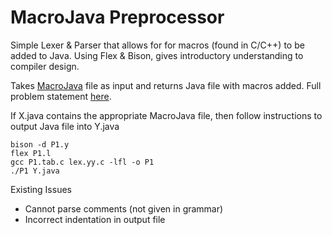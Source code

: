# MacroJava Preprocessor

Simple Lexer & Parser that allows for for macros (found in C/C++) to be added to Java. Using Flex & Bison, gives introductory understanding to compiler design. 

Takes [MacroJava](https://www.cse.iitm.ac.in/~krishna/cs3300/macrojava-spec.html) file as input and returns Java file with macros added. Full problem statement [here](https://www.cse.iitm.ac.in/~krishna/cs3300/hw1.html).

If X.java contains the appropriate MacroJava file, then follow instructions to output Java file into Y.java

```
bison -d P1.y
flex P1.l
gcc P1.tab.c lex.yy.c -lfl -o P1
./P1 Y.java 
```
Existing Issues
 - Cannot parse comments (not given in grammar)
 - Incorrect indentation in output file
